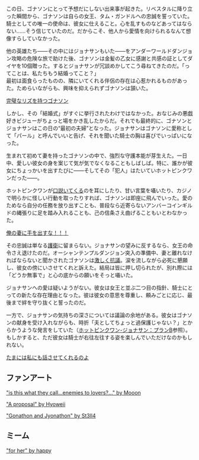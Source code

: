 <!-- title: 僕のパール！ -->
<!-- relationship: Marriage -->

この日、ゴナソンにとって予想だにしない出来事が起きた。リベスタルに降り立った瞬間から、ゴナソンは自らの女王、タム・ガンドルへの忠誠を誓っていた。騎士としての唯一の使命は、彼女に仕えること。心を乱すものなどあってはならない……そう信じていたのだ。だからこそ、他人から愛情を向けられるなんて想像すらしていなかった。

他の英雄たち――その中にはジョナサンもいた――をアンダーワールドダンジョン攻略の危険な旅で助けた後、ゴナソンは金髪の乙女に感謝と共感の証としてダイヤを10個贈った。するとジョナサンが冗談めかしてこう尋ねてきたのだ。「ってことは、私たちもう結婚ってこと？」  
最初は面食らったものの、隣にいてくれる伴侶の存在は心惹かれるものがあった。ためらいながらも、興味を抑えられずゴナソンは頷いた。

[完璧なリズを持つゴナソン](#embed:https://www.youtube.com/live/kB2jUKUsxtE?t=2046)

しかし、その「結婚式」がすぐに挙行されたわけではなかった。おなじみの悪戯好きビジューがちょっと場をかき乱したからだ。それでも最終的に、ゴナソンとジョナサンはこの日の“最初の夫婦”となった。ジョナサンはゴナソンに愛称として「パール」と呼んでいいと告げ、それを聞いた騎士の胸は喜びでいっぱいになった。

生まれて初めて妻を持ったゴナソンの中で、強烈な守護本能が芽生えた。一日中、愛しい彼女の身を案じて気が気でなくなることもしばしば。特に、誰かが彼女にちょっかいを出すたびに――そしてその「犯人」はたいていホットピンクワンだった――。

ホットピンクワンが[口説いてくる](https://www.youtube.com/live/kB2jUKUsxtE?feature=shared&t=3460)のを耳にしたり、甘い言葉を囁いたり、カジノで明らかに怪しい行動を取ったりすれば、ゴナソンは即座に飛んでいった。愛のためなら自分の任務を放り出すことも、普段なら近寄らないアンバーコインギルドの縄張りに足を踏み入れることも、己の信条さえ曲げることもいとわなかった。

[俺の妻に手を出すな！！！](#embed:https://www.youtube.com/live/kB2jUKUsxtE?t=3980)

その忠誠は単なる[護衛](https://www.youtube.com/live/kB2jUKUsxtE?feature=shared&t=6395)に留まらない。ジョナサンの望みに反するなら、女王の命令さえ退けたのだ。オーシャンテンプルダンジョン突入の準備中、妻と離れなければならないと聞かされたゴナソンは[激しく抗議](https://www.youtube.com/live/kB2jUKUsxtE?feature=shared&t=10437)。涙を流しながら必死に懇願し、彼女の傍にいさせてくれと訴えた。結局は皆に押し切られたが、別れ際には「どうか無事で」と心の底からの願いをそっと囁いた。

ジョナサンへの愛は疑いようがない。彼女は女王と並ぶ二つ目の指針、騎士にとっての新たな存在理由となった。彼は彼女の意思を尊重し、頼みごとに応じ、最後まで絆を守り抜くと誓ったのだ。

一方で、ジョナサンの気持ちの深さについては議論の余地がある。彼女はゴナソンの献身を受け入れながらも、時折「夫としてちょっと過保護じゃない？」とからかうような発言をしていた（[ホットピンクワン-ジョナサン：プランB](#edge:ame-irys)参照）。もしかすると、ただ彼女は騎士が右往左往する姿を楽しんでいただけなのかもしれない。

[たまには私にも話させてくれるのよ](#embed:https://www.youtube.com/live/kB2jUKUsxtE?feature=shared&t=9740)

## ファンアート

["is this what they call...enemies to lovers?..." by Mooon](https://x.com/Moon_LDL/status/1830455614625001879)

["A proposal" by Hyoweii](https://x.com/weiiyxn/status/1830844192723255551)

["Gonathon and Jyonathon" by St3ll4](https://x.com/sssst3ll4/status/1834360675503837275)

## ミーム

["for her" by happy](https://x.com/yppah1060/status/1830867181598580907)
